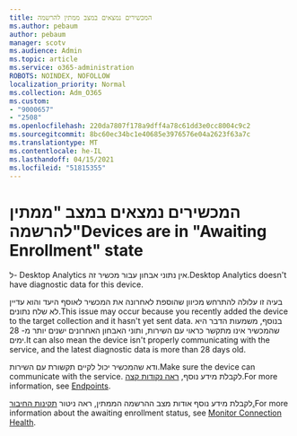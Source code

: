 ```yaml
---
title: המכשירים נמצאים במצב ממתין להרשמה
ms.author: pebaum
author: pebaum
manager: scotv
ms.audience: Admin
ms.topic: article
ms.service: o365-administration
ROBOTS: NOINDEX, NOFOLLOW
localization_priority: Normal
ms.collection: Adm_O365
ms.custom:
- "9000657"
- "2508"
ms.openlocfilehash: 220da7807f178a9dff4a78c61dd3e0cc8004c9c2
ms.sourcegitcommit: 8bc60ec34bc1e40685e3976576e04a2623f63a7c
ms.translationtype: MT
ms.contentlocale: he-IL
ms.lasthandoff: 04/15/2021
ms.locfileid: "51815355"
---
```

# <a name="devices-are-in-awaiting-enrollment-state"></a><span data-ttu-id="0f1ea-102">המכשירים נמצאים במצב "ממתין להרשמה"</span><span class="sxs-lookup"><span data-stu-id="0f1ea-102">Devices are in "Awaiting Enrollment" state</span></span>

<span data-ttu-id="0f1ea-103">ל- Desktop Analytics אין נתוני אבחון עבור מכשיר זה.</span><span class="sxs-lookup"><span data-stu-id="0f1ea-103">Desktop Analytics doesn't have diagnostic data for this device.</span></span> 

<span data-ttu-id="0f1ea-104">בעיה זו עלולה להתרחש מכיוון שהוספת לאחרונה את המכשיר לאוסף היעד והוא עדיין לא שלח נתונים.</span><span class="sxs-lookup"><span data-stu-id="0f1ea-104">This issue may occur because you recently added the device to the target collection and it hasn't yet sent data.</span></span> <span data-ttu-id="0f1ea-105">בנוסף, משמעות הדבר היא שהמכשיר אינו מתקשר כראוי עם השירות, ותוני האבחון האחרונים ישנים יותר מ- 28 ימים.</span><span class="sxs-lookup"><span data-stu-id="0f1ea-105">It can also mean the device isn't properly communicating with the service, and the latest diagnostic data is more than 28 days old.</span></span>

<span data-ttu-id="0f1ea-106">ודא שהמכשיר יכול לקיים תקשורת עם השירות.</span><span class="sxs-lookup"><span data-stu-id="0f1ea-106">Make sure the device can communicate with the service.</span></span> <span data-ttu-id="0f1ea-107">לקבלת מידע נוסף, [ראה נקודות קצה](https://docs.microsoft.com/configmgr/desktop-analytics/enable-data-sharing#endpoints).</span><span class="sxs-lookup"><span data-stu-id="0f1ea-107">For more information, see [Endpoints](https://docs.microsoft.com/configmgr/desktop-analytics/enable-data-sharing#endpoints).</span></span>

<span data-ttu-id="0f1ea-108">לקבלת מידע נוסף אודות מצב ההרשמה הממתין, ראה ניטור [תקינות החיבור.](https://docs.microsoft.com/configmgr/desktop-analytics/monitor-connection-health#awaiting-enrollment)</span><span class="sxs-lookup"><span data-stu-id="0f1ea-108">For more information about the awaiting enrollment status, see [Monitor Connection Health](https://docs.microsoft.com/configmgr/desktop-analytics/monitor-connection-health#awaiting-enrollment).</span></span>